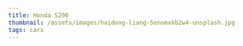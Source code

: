 ```yaml
---
title: Honda S200
thumbnail: /assets/images/haidong-liang-5enomxkb2w4-unsplash.jpg
tags: cars
---
```

